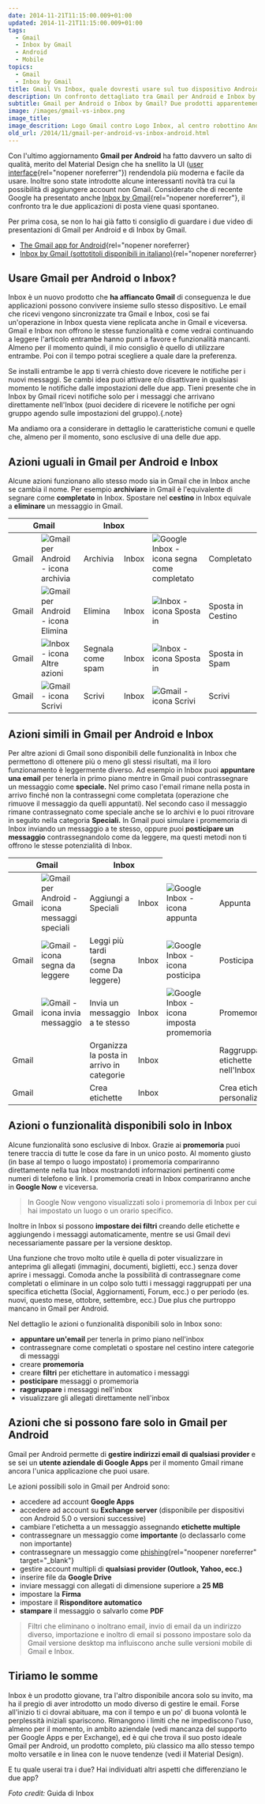 ```yaml
---
date: 2014-11-21T11:15:00.009+01:00
updated: 2014-11-21T11:15:00.009+01:00
tags:
  - Gmail
  - Inbox by Gmail
  - Android
  - Mobile
topics:
  - Gmail
  - Inbox by Gmail
title: Gmail Vs Inbox, quale dovresti usare sul tuo dispositivo Android?
description: Un confronto dettagliato tra Gmail per Android e Inbox by Gmail per individuare quale è l'app più indicata per le tue necessità.
subtitle: Gmail per Android o Inbox by Gmail? Due prodotti apparentemente simili ma concepiti per usi diversi. Scopriamo insieme pregi e difetti di entrambi confrontando le caratteristiche principali delle due applicazioni per Android.
image: /images/gmail-vs-inbox.png
image_title:
image_descrition: Logo Gmail contro Logo Inbox, al centro robottino Android
old_url: /2014/11/gmail-per-android-vs-inbox-android.html
---
```

Con l'ultimo aggiornamento **Gmail per Android** ha fatto davvero un salto di qualità, merito del Material Design che ha snellito la UI ([user interface](https://it.wikipedia.org/wiki/Interfaccia_utente){rel="nopener noreferrer"}) rendendola più moderna e facile da usare. Inoltre sono state introdotte alcune interessanti novità tra cui la possibilità di aggiungere account non Gmail. Considerato che di recente Google ha presentato anche [Inbox by Gmail](https://www.wikilear.it/2014/10/google-inbox-by-gmail.html){rel="nopener noreferrer"}, il confronto tra le due applicazioni di posta viene quasi spontaneo.

Per prima cosa, se non lo hai già fatto ti consiglio di guardare i due video di presentazioni di Gmail per Android e di Inbox by Gmail.

- [The Gmail app for Android](https://youtu.be/egjApkX8sIk){rel="nopener noreferrer}
- [Inbox by Gmail (sottotitoli disponibili in italiano)](https://youtu.be/bzNTjpUMOp4){rel="nopener noreferrer}

## Usare Gmail per Android o Inbox?

Inbox è un nuovo prodotto che **ha affiancato Gmail** di conseguenza le due applicazioni possono convivere insieme sullo stesso dispositivo. Le email che ricevi vengono sincronizzate tra Gmail e Inbox, così se fai un'operazione in Inbox questa viene replicata anche in Gmail e viceversa. Gmail e Inbox non offrono le stesse funzionalità e come vedrai continuando a leggere l'articolo entrambe hanno punti a favore e funzionalità mancanti. Almeno per il momento quindi, il mio consiglio è quello di utilizzare entrambe. Poi con il tempo potrai scegliere a quale dare la preferenza.

Se installi entrambe le app ti verrà chiesto dove ricevere le notifiche per i nuovi messaggi. Se cambi idea puoi attivare e/o disattivare in qualsiasi momento le notifiche dalle impostazioni delle due app. Tieni presente che in Inbox by Gmail ricevi notifiche solo per i messaggi che arrivano direttamente nell'Inbox (puoi decidere di ricevere le notifiche per ogni gruppo agendo sulle impostazioni del gruppo).{.note}

Ma andiamo ora a considerare in dettaglio le caratteristiche comuni e quelle che, almeno per il momento, sono esclusive di una delle due app.

## Azioni uguali in Gmail per Android e Inbox

Alcune azioni funzionano allo stesso modo sia in Gmail che in Inbox anche se cambia il nome. Per esempio **archiviare** in Gmail è l'equivalente di segnare come **completato** in Inbox. Spostare nel **cestino** in Inbox equivale a **eliminare** un messaggio in Gmail.

<table class="responsive-table">
    <thead>
    <tr>
      <th colspan="2">Gmail</th>
      <th colspan="2">Inbox</th>
    </tr>
  </thead>
  <tbody>
    <tr>
      <td class="responsive-table-header column-header">Gmail</td>
      <td class="table-cell-icon16h first-column"><img class="invert" alt="Gmail per Android - icona archivia" src="/images/gmail-android-icona-archivia.png" title="Archivia" /></td>
      <td class="second-column">Archivia</td>
      <td class="responsive-table-header column-header">Inbox</td>
      <td class="table-cell-icon16h first-column"><img class="invert" alt="Google Inbox - icona segna come completato" src="/images/google-inbox-icona-segna-completato.png" title="Completato" /></td>
      <td class="second-column">Completato</td>
    </tr>
    <tr>
      <td class="responsive-table-header column-header">Gmail</td>
      <td class="table-cell-icon16h first-column"><img class="invert" alt="Gmail per Android - icona Elimina" src="/images/gmail-android-icona-elimina.png" title="Elimina" /></td>
      <td class="second-column">Elimina</td>
      <td class="responsive-table-header column-header">Inbox</td>
      <td class="table-cell-icon16h first-column"><img class="invert" alt="Inbox - icona Sposta in" border="0" src="/images/google-inbox-icona-menu.png" title="Sposta in..." /></td>
      <td class="second-column">Sposta in Cestino</td>
    </tr>
    <tr>
      <td class="responsive-table-header">Gmail</td>
      <td class="table-cell-icon16h first-column"><img class="invert" alt="Inbox - icona Altre azioni" border="0" src="/images/gmail-icona-menu.png" title="Altre azioni" /></td>
      <td class="second-column">Segnala come spam</td>
      <td class="responsive-table-header">Inbox</td>
      <td class="table-cell-icon16h first-column"><img class="invert" alt="Inbox - icona Sposta in" border="0" src="/images/google-inbox-icona-menu.png" title="Sposta in..." /></td>
      <td class="second-column">Sposta in Spam</td>
    </tr>
    <tr>
      <td class="responsive-table-header">Gmail</td>
      <td class="table-cell-icon16h first-column"><img alt="Gmail - icona Scrivi" border="0" src="/images/gmail-icona-scrivi.png" title="Scrivi" /></td>
      <td class="second-column">Scrivi</td>
      <td class="responsive-table-header">Inbox</td>
      <td class="table-cell-icon16h first-column"><img alt="Gmail - icona Scrivi" border="0" src="/images/google-inbox-icona-scrivi.png" title="Scrivi" /></td>
      <td class="second-column">Scrivi</td>
    </tr>
  </tbody>
</table>

## Azioni simili in Gmail per Android e Inbox

Per altre azioni di Gmail sono disponibili delle funzionalità in Inbox che permettono di ottenere più o meno gli stessi risultati, ma il loro funzionamento è leggermente diverso. Ad esempio in Inbox puoi **appuntare una email** per tenerla in primo piano mentre in Gmail puoi contrassegnare un messaggio come **speciale.** Nel primo caso l'email rimane nella posta in arrivo finché non la contrassegni come completata (operazione che rimuove il messaggio da quelli appuntati). Nel secondo caso il messaggio rimane contrassegnato come speciale anche se lo archivi e lo puoi ritrovare in seguito nella categoria **Speciali.** In Gmail puoi simulare i promemoria di Inbox inviando un messaggio a te stesso, oppure puoi **posticipare un messaggio** contrassegnandolo come da leggere, ma questi metodi non ti offrono le stesse potenzialità di Inbox.

<table class="responsive-table">
    <thead>
    <tr>
      <th colspan="2">Gmail</th>
      <th colspan="2">Inbox</th>
    </tr>
  </thead>
  <tbody>
    <tr>
      <td class="responsive-table-header">Gmail</td>
      <td class="table-cell-icon16h first-column"><img class="invert" alt="Gmail per Android - icona messaggi speciali" src="/images/gmail-android-icona-messaggi-speciali.png" title="Speciali" /></td>
      <td class="second-column">Aggiungi a Speciali</td>
      <td class="responsive-table-header">Inbox</td>
      <td class="table-cell-icon16h first-column"><img class="invert" alt="Google Inbox - icona appunta" border="0" src="/images/google-inbox-icona-appunta.png" title="Appunta" /></td>
      <td class="second-column">Appunta</td>
    </tr>
    <tr>
      <td class="responsive-table-header">Gmail</td>
      <td class="table-cell-icon16h first-column"> <img class="invert" alt="Gmail - icona segna da leggere" src="/images/gmail-android-segna-come-da-leggere.png" title="Segna come da leggere" /></td>
      <td class="second-column">Leggi più tardi (segna come Da leggere)</td>
      <td class="responsive-table-header">Inbox</td>
      <td class="table-cell-icon16h first-column"><img class="invert" alt="Google Inbox - icona posticipa" src="/images/google-inbox-icona-posticipa.png" title="Posticipa" /></td>
      <td class="second-column">Posticipa</td>
    </tr>
    <tr>
      <td class="responsive-table-header">Gmail</td>
      <td class="table-cell-icon16h first-column"><img class="invert" alt="Gmail - icona invia messaggio" src="/images/gmail-android-invia-messaggio.png" title="Invia" /></td>
      <td class="second-column">Invia un messaggio a te stesso</td>
      <td class="responsive-table-header">Inbox</td>
      <td class="table-cell-icon16h first-column"><img alt="Google Inbox - icona imposta promemoria" src="/images/google-inbox-icona-crea-promemoria.png" title="Promemoria" /></td>
      <td class="second-column">Promemoria</td>
    </tr>
    <tr>
      <td class="responsive-table-header">Gmail</td>
      <td class="first-column"></td>
      <td class="second-column">Organizza la posta in arrivo in categorie</td>
      <td class="responsive-table-header">Inbox</td>
      <td class="first-column"></td>
      <td class="second-column">Raggruppa le etichette nell'Inbox</td>
    </tr>
    <tr>
      <td class="responsive-table-header">Gmail</td>
      <td class="first-column"></td>
      <td class="second-column">Crea etichette</td>
      <td class="responsive-table-header">Inbox</td>
      <td class="first-column"></td>
      <td class="second-column">Crea etichette personalizzate</td>
    </tr>
  </tbody>
</table>

## Azioni o funzionalità disponibili solo in Inbox

Alcune funzionalità sono esclusive di Inbox. Grazie ai **promemoria** puoi tenere traccia di tutte le cose da fare in un unico posto. Al momento giusto (in base al tempo o luogo impostato) i promemoria compariranno direttamente nella tua Inbox mostrandoti informazioni pertinenti come numeri di telefono e link. I promemoria creati in Inbox compariranno anche in **Google Now** e viceversa.

<blockquote>In Google Now vengono visualizzati solo i promemoria di Inbox per cui hai impostato un luogo o un orario specifico.</blockquote>

Inoltre in Inbox si possono **impostare dei filtri** creando delle etichette e aggiungendo i messaggi automaticamente, mentre se usi Gmail devi necessariamente passare per la versione desktop.

Una funzione che trovo molto utile è quella di poter visualizzare in anteprima gli allegati (immagini, documenti, biglietti, ecc.) senza dover aprire i messaggi. Comoda anche la possibilità di contrassegnare come completati o eliminare in un colpo solo tutti i messaggi raggruppati per una specifica etichetta (Social, Aggiornamenti, Forum, ecc.) o per periodo (es. nuovi, questo mese, ottobre, settembre, ecc.) Due plus che purtroppo mancano in Gmail per Android.

Nel dettaglio le azioni o funzionalità disponibili solo in Inbox sono:

- **appuntare un'email** per tenerla in primo piano nell'inbox
- contrassegnare come completati o spostare nel cestino intere categorie di messaggi
- creare **promemoria**
- creare **filtri** per etichettare in automatico i messaggi
- **posticipare** messaggi o promemoria
- **raggruppare** i messaggi nell'inbox
- visualizzare gli allegati direttamente nell'inbox

## Azioni che si possono fare solo in Gmail per Android

Gmail per Android permette di **gestire indirizzi email di qualsiasi provider** e se sei un **utente aziendale di Google Apps** per il momento Gmail rimane ancora l'unica applicazione che puoi usare.

Le azioni possibili solo in Gmail per Android sono:

- accedere ad account **Google Apps**
- accedere ad account su **Exchange server** (disponibile per dispositivi con Android 5.0 o versioni successive)
- cambiare l'etichetta a un messaggio assegnando **etichette multiple**
- contrassegnare un messaggio come **importante** (o declassarlo come non importante)
- contrassegnare un messaggio come [phishing](https://it.wikipedia.org/wiki/Phishing){rel="noopener noreferrer" target="_blank"}
- gestire account multipli di **qualsiasi provider (Outlook, Yahoo, ecc.)**
- inserire file da **Google Drive**
- inviare messaggi con allegati di dimensione superiore a **25 MB**
- impostare la **Firma**
- impostare il **Risponditore automatico**
- **stampare** il messaggio o salvarlo come **PDF**

<blockquote>Filtri che eliminano o inoltrano email, invio di email da un indirizzo diverso, importazione e inoltro di email si possono impostare solo da Gmail versione desktop ma influiscono anche sulle versioni mobile di Gmail e Inbox.</blockquote>

## Tiriamo le somme

Inbox è un prodotto giovane, tra l'altro disponibile ancora solo su invito, ma ha il pregio di aver introdotto un modo diverso di gestire le email. Forse all'inizio ti ci dovrai abituare, ma con il tempo e un po' di buona volontà le perplessità iniziali spariscono. Rimangono i limiti che ne impediscono l'uso, almeno per il momento, in ambito aziendale (vedi mancanza del supporto per Google Apps e per Exchange), ed è qui che trova il suo posto ideale Gmail per Android, un prodotto completo, più classico ma allo stesso tempo molto versatile e in linea con le nuove tendenze (vedi il Material Design).

E tu quale userai tra i due? Hai individuati altri aspetti che differenziano le due app?

*Foto credit:* Guida di Inbox
